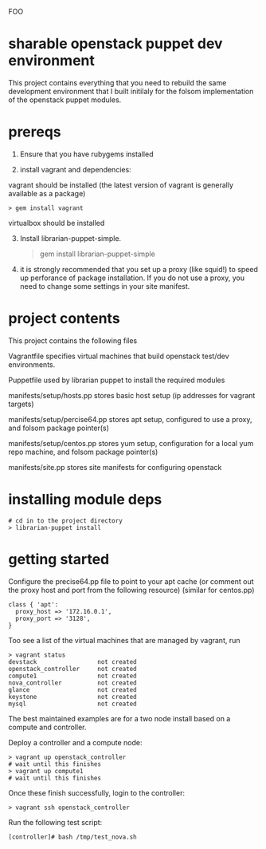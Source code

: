 FOO
# sharable openstack puppet dev environment

This project contains everything that you need to rebuild the
same development environment that I built initilaly for the
folsom implementation of the openstack puppet modules.

# prereqs

1. Ensure that you have rubygems installed

2. install vagrant and dependencies:

vagrant should be installed (the latest version of vagrant is generally available as a package)

    > gem install vagrant

virtualbox should be installed

3. Install librarian-puppet-simple.

    > gem install librarian-puppet-simple

3. it is strongly recommended that you set up a proxy (like squid!) to speed up perforance
of package installation. If you do not use a proxy, you need to change some settings in
your site manifest.

# project contents

This project contains the following files

Vagrantfile
  specifies virtual machines that build openstack test/dev environments.

Puppetfile
  used by librarian puppet to install the required modules

manifests/setup/hosts.pp
  stores basic host setup (ip addresses for vagrant targets)

manifests/setup/percise64.pp
  stores apt setup, configured to use a proxy, and folsom package pointer(s)

manifests/setup/centos.pp
  stores yum setup, configuration for a local yum repo machine, and folsom package pointer(s)

manifests/site.pp
  stores site manifests for configuring openstack

# installing module deps

    # cd in to the project directory
    > librarian-puppet install

# getting started

Configure the precise64.pp file to point to your apt cache
(or comment out the proxy host and port from the following resource)
(similar for centos.pp)

    class { 'apt':
      proxy_host => '172.16.0.1',
      proxy_port => '3128',
    }

Too see a list of the virtual machines that are managed by vagrant, run

    > vagrant status
    devstack                 not created
    openstack_controller     not created
    compute1                 not created
    nova_controller          not created
    glance                   not created
    keystone                 not created
    mysql                    not created

The best maintained examples are for a two node install
based on a compute and controller.

Deploy a controller and a compute node:

    > vagrant up openstack_controller
    # wait until this finishes
    > vagrant up compute1
    # wait until this finishes

Once these finish successfully, login to the controller:

    > vagrant ssh openstack_controller

Run the following test script:

    [controller]# bash /tmp/test_nova.sh

